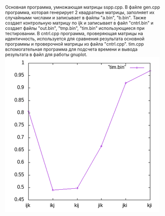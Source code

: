 Основная программа, умножающая матрицы sspp.cpp.
В файле gen.cpp программа, которая генерирует 2 квадратные матрицы, заполняет их случайными числами и записывает в файлы "a.bin", "b.bin". Также создает контрольную матрицу по ijk и записывает в файл "cntrl.bin" и создает файлы "out.bin", "tmp.bin", "tim.bin" использующиеся при тестировании.
В cntrl.cpp программа, проверяющая матрицы на идентичность, используется для сравнения результата основной программы и проверочной матрицы из файла "cntrl.cpp".
tim.cpp вспомогательная программа для подсчета времени и вывода результата в файл для работы gnuplot.
![](mul.png)
